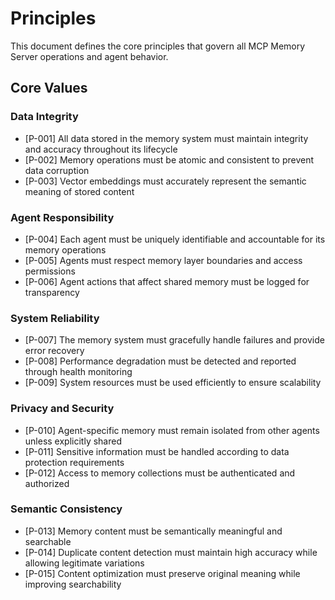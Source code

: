# Principles

This document defines the core principles that govern all MCP Memory Server operations and agent behavior.

## Core Values

### Data Integrity
- [P-001] All data stored in the memory system must maintain integrity and accuracy throughout its lifecycle
- [P-002] Memory operations must be atomic and consistent to prevent data corruption
- [P-003] Vector embeddings must accurately represent the semantic meaning of stored content

### Agent Responsibility
- [P-004] Each agent must be uniquely identifiable and accountable for its memory operations
- [P-005] Agents must respect memory layer boundaries and access permissions
- [P-006] Agent actions that affect shared memory must be logged for transparency

### System Reliability
- [P-007] The memory system must gracefully handle failures and provide error recovery
- [P-008] Performance degradation must be detected and reported through health monitoring
- [P-009] System resources must be used efficiently to ensure scalability

### Privacy and Security
- [P-010] Agent-specific memory must remain isolated from other agents unless explicitly shared
- [P-011] Sensitive information must be handled according to data protection requirements
- [P-012] Access to memory collections must be authenticated and authorized

### Semantic Consistency
- [P-013] Memory content must be semantically meaningful and searchable
- [P-014] Duplicate content detection must maintain high accuracy while allowing legitimate variations
- [P-015] Content optimization must preserve original meaning while improving searchability